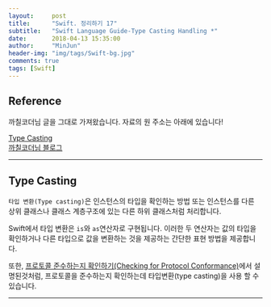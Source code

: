 ```yaml
---
layout:     post
title:      "Swift. 정리하기 17"
subtitle:   "Swift Language Guide-Type Casting Handling *"
date:       2018-04-13 15:35:00
author:     "MinJun"
header-img: "img/tags/Swift-bg.jpg"
comments: true 
tags: [Swift]
---
```


## Reference 

까칠코더님 글을 그대로 가져왔습니다. 자료의 원 주소는 아래에 있습니다! 

[Type Casting](https://developer.apple.com/library/content/documentation/Swift/Conceptual/Swift_Programming_Language/TypeCasting.html#//apple_ref/doc/uid/TP40014097-CH22-ID338)<br>
[까칠코더님 블로그](http://kka7.tistory.com/24?category=919617)

---

## Type Casting

`타입 변환(Type casting)`은 인스턴스의 타입을 확인하는 방법 또는 인스턴스를 다른 상위 클래스나 클래스 계층구조에 있는 다른 하위 클래스처럼 처리합니다.

Swift에서 타입 변환은 `is`와 `as`연산자로 구현됩니다. 이러한 두 연산자는 값의 타입을 확인하거나 다른 타입으로 값을 변환하는 것을 제공하는 간단한 표현 방법을 제공합니다.

또한, [프로토콜 준수하는지 확인하기(Checking for Protocol Conformance)](https://developer.apple.com/library/content/documentation/Swift/Conceptual/Swift_Programming_Language/Protocols.html#//apple_ref/doc/uid/TP40014097-CH25-ID283)에서 설명된것처럼, 프로토콜을 준수하는지 확인하는데 타입변환(type casting)을 사용 할 수 있습니다.


---

